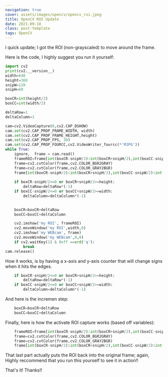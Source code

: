 ```yaml
---
navigation: true
cover: assets/images/opencv/opencv_roi.jpeg
title: OpenCV ROI Update
date: 2021-09-18
class: post-template
tags: OpenCV
---
```


I quick update; I got the ROI (non-grayscaled) to move around the frame.


Here is the code, I highly suggest you run it yourself:

```python
import cv2
print(cv2.__version__)
width=640
height=360
snipW=120
snipH=60

boxCR=int(height/2)
boxCC=int(width/2)

deltaRow=1
deltaColumn=1

cam=cv2.VideoCapture(0,cv2.CAP_DSHOW)
cam.set(cv2.CAP_PROP_FRAME_WIDTH, width)
cam.set(cv2.CAP_PROP_FRAME_HEIGHT,height)
cam.set(cv2.CAP_PROP_FPS, 30)
cam.set(cv2.CAP_PROP_FOURCC,cv2.VideoWriter_fourcc(*'MJPG'))
while True:
    ignore,  frame = cam.read()
    frameROI=frame[int(boxCR-snipH/2):int(boxCR+snipH/2),int(boxCC-snipW/2):int(boxCC+snipW/2)]
    frame=cv2.cvtColor(frame,cv2.COLOR_BGR2GRAY)
    frame=cv2.cvtColor(frame,cv2.COLOR_GRAY2BGR)
    frame[int(boxCR-snipH/2):int(boxCR+snipH/2),int(boxCC-snipW/2):int(boxCC+snipW/2)]=frameROI
    
    if boxCR-snipH/2<=0 or boxCR+snipH/2>=height:
        deltaRow=deltaRow*(-1)
    if boxCC-snipW/2<=0 or boxCC+snipW/2>=width:
        deltaColumn=deltaColumn*(-1)
    

    boxCR=boxCR+deltaRow
    boxCC=boxCC+deltaColumn

    cv2.imshow('my ROI', frameROI)
    cv2.moveWindow('my ROI',width,0)
    cv2.imshow('my WEBcam', frame)
    cv2.moveWindow('my WEBcam',0,0)
    if cv2.waitKey(1) & 0xff ==ord('q'):
        break
cam.release()
```


How it works, is by having a x-axis and y-axis counter that will change signs when it hits the edges. 
```python
    if boxCR-snipH/2<=0 or boxCR+snipH/2>=height:
        deltaRow=deltaRow*(-1)
    if boxCC-snipW/2<=0 or boxCC+snipW/2>=width:
        deltaColumn=deltaColumn*(-1)
```

And here is the incremen step:
```python 
    boxCR=boxCR+deltaRow
    boxCC=boxCC+deltaColumn
```

Finally, here is how the activate ROI capture works (based off variables):
```python
    frameROI=frame[int(boxCR-snipH/2):int(boxCR+snipH/2),int(boxCC-snipW/2):int(boxCC+snipW/2)]
    frame=cv2.cvtColor(frame,cv2.COLOR_BGR2GRAY)
    frame=cv2.cvtColor(frame,cv2.COLOR_GRAY2BGR)
    frame[int(boxCR-snipH/2):int(boxCR+snipH/2),int(boxCC-snipW/2):int(boxCC+snipW/2)]=frameROI
```
That last part actually puts the ROI back into the original frame; again, Highly reccommend that you run this yourself to see it in action!!

That's it! Thanks!!